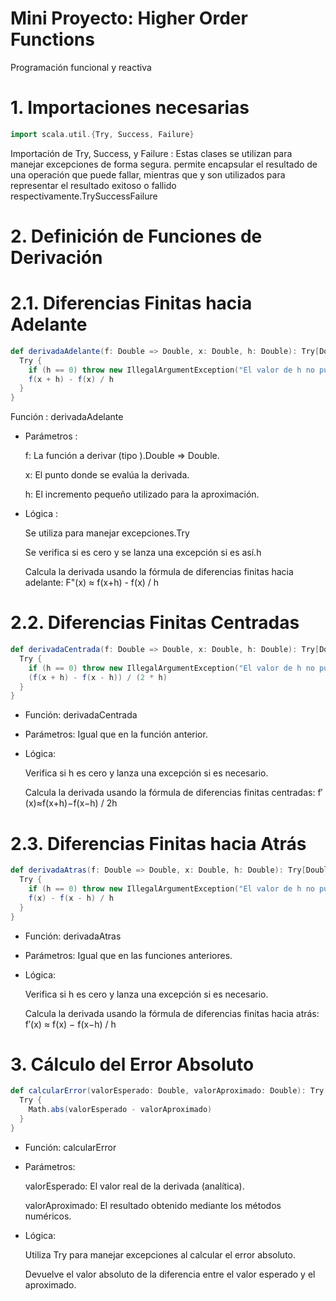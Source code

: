 # Mini Proyecto: Higher Order Functions
Programación funcional y reactiva
# 1. Importaciones necesarias
```scala
import scala.util.{Try, Success, Failure}
```
Importación de Try, Success, y Failure : Estas clases se utilizan para manejar excepciones de forma segura. permite encapsular el resultado de una operación que puede fallar, mientras que y son utilizados para representar el resultado exitoso o fallido respectivamente.TrySuccessFailure

# 2. Definición de Funciones de Derivación
# 2.1. Diferencias Finitas hacia Adelante
```scala
def derivadaAdelante(f: Double => Double, x: Double, h: Double): Try[Double] = {
  Try {
    if (h == 0) throw new IllegalArgumentException("El valor de h no puede ser cero.")
    f(x + h) - f(x) / h
  }
}
```
Función : derivadaAdelante
* Parámetros :
  
  f: La función a derivar (tipo ).Double => Double.
  
  x: El punto donde se evalúa la derivada.
  
  h: El incremento pequeño utilizado para la aproximación.
  
* Lógica :
 
  Se utiliza para manejar excepciones.Try
  
  Se verifica si es cero y se lanza una excepción si es así.h
  
  Calcula la derivada usando la fórmula de diferencias finitas hacia adelante:
 F"(x) ≈ f(x+h) - f(x) / h

# 2.2. Diferencias Finitas Centradas
```scala
def derivadaCentrada(f: Double => Double, x: Double, h: Double): Try[Double] = {
  Try {
    if (h == 0) throw new IllegalArgumentException("El valor de h no puede ser cero.")
    (f(x + h) - f(x - h)) / (2 * h)
  }
}
```
* Función: derivadaCentrada
* Parámetros: Igual que en la función anterior.
* Lógica:

  Verifica si h es cero y lanza una excepción si es necesario.
  
  Calcula la derivada usando la fórmula de diferencias finitas centradas: 
 f′(x)≈f(x+h)−f(x−h) / 2h

# 2.3. Diferencias Finitas hacia Atrás
```scala
def derivadaAtras(f: Double => Double, x: Double, h: Double): Try[Double] = {
  Try {
    if (h == 0) throw new IllegalArgumentException("El valor de h no puede ser cero.")
    f(x) - f(x - h) / h
  }
}
```
* Función: derivadaAtras
* Parámetros: Igual que en las funciones anteriores.
* Lógica:
  
  Verifica si h es cero y lanza una excepción si es necesario.
  
  Calcula la derivada usando la fórmula de diferencias finitas hacia atrás: 
f′(x) ≈ f(x) − f(x−h) / h

# 3. Cálculo del Error Absoluto
```scala
def calcularError(valorEsperado: Double, valorAproximado: Double): Try[Double] = {
  Try {
    Math.abs(valorEsperado - valorAproximado)
  }
}
```
* Función: calcularError
* Parámetros:
  
    valorEsperado: El valor real de la derivada (analítica).
  
    valorAproximado: El resultado obtenido mediante los métodos numéricos.
  
* Lógica:
  
    Utiliza Try para manejar excepciones al calcular el error absoluto.
  
    Devuelve el valor absoluto de la diferencia entre el valor esperado y el aproximado.
  
